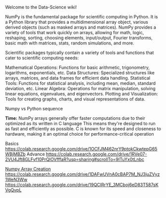 Welcome to the Data-Science wiki!

NumPy is the fundamental package for scientific computing in Python. It is a Python library that provides a multidimensional array object, various derived objects (such as masked arrays and matrices). NumPy provides a variety of tools that work quickly on arrays, allowing for math, logic, reshaping, sorting, choosing elements, input/output, Fourier transforms, basic math with matrices, stats, random simulations, and more. 

Scientific packages typically contain a variety of tools and functions that cater to scientific computing needs:

Mathematical Operations: Functions for basic arithmetic, trigonometry, logarithms, exponentials, etc.
Data Structures: Specialized structures like arrays, matrices, and data frames for efficient data handling.
Statistical Tools: Functions for statistical analysis, including mean, median, standard deviation, etc.
Linear Algebra: Operations for matrix manipulation, solving linear equations, eigenvalues, and eigenvectors.
Plotting and Visualization: Tools for creating graphs, charts, and visual representations of data.

Numpy vs Python sequence

**Time:** NumPy arrays generally offer faster computations due to their optimized as its written in C language
This means they're designed to run as fast and efficiently as possible. C is known for its speed and closeness to hardware, making it an optimal choice for performance-critical operation

Basics https://colab.research.google.com/drive/1OCFJM462nrY9ptokCkwtepG65WBjMBZb
Advance https://colab.research.google.com/drive/1RVe07-2VU4Jft8GLFyf10PrQIOVfffaR?usp=sharing#scrollTo=9ITuYx0tLnbc

[Numpy Array Creation](https://towardsdatascience.com/here-are-30-ways-that-will-make-you-a-pro-at-creating-numpy-arrays-932b77d9a1eb)
https://colab.research.google.com/drive/1DAFwUVnA0cBAP7M_NJ3juZVyz1WeN3Ww
https://colab.research.google.com/drive/19QCIRrYE_3MCboj6eD83T587sKVgQvpL

